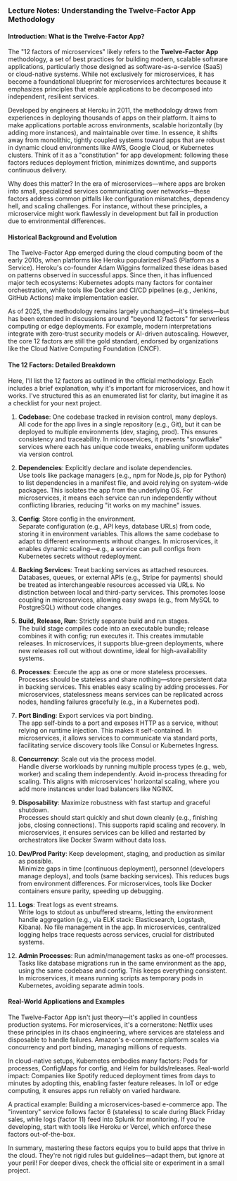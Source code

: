 ### Lecture Notes: Understanding the Twelve-Factor App Methodology

#### Introduction: What is the Twelve-Factor App?
The "12 factors of microservices" likely refers to the **Twelve-Factor App** methodology, a set of best practices for building modern, scalable software applications, particularly those designed as software-as-a-service (SaaS) or cloud-native systems. While not exclusively for microservices, it has become a foundational blueprint for microservices architectures because it emphasizes principles that enable applications to be decomposed into independent, resilient services. 

Developed by engineers at Heroku in 2011, the methodology draws from experiences in deploying thousands of apps on their platform. It aims to make applications portable across environments, scalable horizontally (by adding more instances), and maintainable over time. In essence, it shifts away from monolithic, tightly coupled systems toward apps that are robust in dynamic cloud environments like AWS, Google Cloud, or Kubernetes clusters. Think of it as a "constitution" for app development: following these factors reduces deployment friction, minimizes downtime, and supports continuous delivery.

Why does this matter? In the era of microservices—where apps are broken into small, specialized services communicating over networks—these factors address common pitfalls like configuration mismatches, dependency hell, and scaling challenges. For instance, without these principles, a microservice might work flawlessly in development but fail in production due to environmental differences.

#### Historical Background and Evolution
The Twelve-Factor App emerged during the cloud computing boom of the early 2010s, when platforms like Heroku popularized PaaS (Platform as a Service). Heroku's co-founder Adam Wiggins formalized these ideas based on patterns observed in successful apps. Since then, it has influenced major tech ecosystems: Kubernetes adopts many factors for container orchestration, while tools like Docker and CI/CD pipelines (e.g., Jenkins, GitHub Actions) make implementation easier.

As of 2025, the methodology remains largely unchanged—it's timeless—but has been extended in discussions around "beyond 12 factors" for serverless computing or edge deployments. For example, modern interpretations integrate with zero-trust security models or AI-driven autoscaling. However, the core 12 factors are still the gold standard, endorsed by organizations like the Cloud Native Computing Foundation (CNCF).

#### The 12 Factors: Detailed Breakdown
Here, I'll list the 12 factors as outlined in the official methodology. Each includes a brief explanation, why it's important for microservices, and how it works. I've structured this as an enumerated list for clarity, but imagine it as a checklist for your next project.

1. **Codebase**: One codebase tracked in revision control, many deploys.  
   All code for the app lives in a single repository (e.g., Git), but it can be deployed to multiple environments (dev, staging, prod). This ensures consistency and traceability. In microservices, it prevents "snowflake" services where each has unique code tweaks, enabling uniform updates via version control.

2. **Dependencies**: Explicitly declare and isolate dependencies.  
   Use tools like package managers (e.g., npm for Node.js, pip for Python) to list dependencies in a manifest file, and avoid relying on system-wide packages. This isolates the app from the underlying OS. For microservices, it means each service can run independently without conflicting libraries, reducing "it works on my machine" issues.

3. **Config**: Store config in the environment.  
   Separate configuration (e.g., API keys, database URLs) from code, storing it in environment variables. This allows the same codebase to adapt to different environments without changes. In microservices, it enables dynamic scaling—e.g., a service can pull configs from Kubernetes secrets without redeployment.

4. **Backing Services**: Treat backing services as attached resources.  
   Databases, queues, or external APIs (e.g., Stripe for payments) should be treated as interchangeable resources accessed via URLs. No distinction between local and third-party services. This promotes loose coupling in microservices, allowing easy swaps (e.g., from MySQL to PostgreSQL) without code changes.

5. **Build, Release, Run**: Strictly separate build and run stages.  
   The build stage compiles code into an executable bundle; release combines it with config; run executes it. This creates immutable releases. In microservices, it supports blue-green deployments, where new releases roll out without downtime, ideal for high-availability systems.

6. **Processes**: Execute the app as one or more stateless processes.  
   Processes should be stateless and share nothing—store persistent data in backing services. This enables easy scaling by adding processes. For microservices, statelessness means services can be replicated across nodes, handling failures gracefully (e.g., in a Kubernetes pod).

7. **Port Binding**: Export services via port binding.  
   The app self-binds to a port and exposes HTTP as a service, without relying on runtime injection. This makes it self-contained. In microservices, it allows services to communicate via standard ports, facilitating service discovery tools like Consul or Kubernetes Ingress.

8. **Concurrency**: Scale out via the process model.  
   Handle diverse workloads by running multiple process types (e.g., web, worker) and scaling them independently. Avoid in-process threading for scaling. This aligns with microservices' horizontal scaling, where you add more instances under load balancers like NGINX.

9. **Disposability**: Maximize robustness with fast startup and graceful shutdown.  
   Processes should start quickly and shut down cleanly (e.g., finishing jobs, closing connections). This supports rapid scaling and recovery. In microservices, it ensures services can be killed and restarted by orchestrators like Docker Swarm without data loss.

10. **Dev/Prod Parity**: Keep development, staging, and production as similar as possible.  
    Minimize gaps in time (continuous deployment), personnel (developers manage deploys), and tools (same backing services). This reduces bugs from environment differences. For microservices, tools like Docker containers ensure parity, speeding up debugging.

11. **Logs**: Treat logs as event streams.  
    Write logs to stdout as unbuffered streams, letting the environment handle aggregation (e.g., via ELK stack: Elasticsearch, Logstash, Kibana). No file management in the app. In microservices, centralized logging helps trace requests across services, crucial for distributed systems.

12. **Admin Processes**: Run admin/management tasks as one-off processes.  
    Tasks like database migrations run in the same environment as the app, using the same codebase and config. This keeps everything consistent. In microservices, it means running scripts as temporary pods in Kubernetes, avoiding separate admin tools.

#### Real-World Applications and Examples
The Twelve-Factor App isn't just theory—it's applied in countless production systems. For microservices, it's a cornerstone: Netflix uses these principles in its chaos engineering, where services are stateless and disposable to handle failures. Amazon's e-commerce platform scales via concurrency and port binding, managing millions of requests.

In cloud-native setups, Kubernetes embodies many factors: Pods for processes, ConfigMaps for config, and Helm for builds/releases. Real-world impact: Companies like Spotify reduced deployment times from days to minutes by adopting this, enabling faster feature releases. In IoT or edge computing, it ensures apps run reliably on varied hardware.

A practical example: Building a microservices-based e-commerce app. The "inventory" service follows factor 6 (stateless) to scale during Black Friday sales, while logs (factor 11) feed into Splunk for monitoring. If you're developing, start with tools like Heroku or Vercel, which enforce these factors out-of-the-box.

In summary, mastering these factors equips you to build apps that thrive in the cloud. They're not rigid rules but guidelines—adapt them, but ignore at your peril! For deeper dives, check the official site or experiment in a small project.
